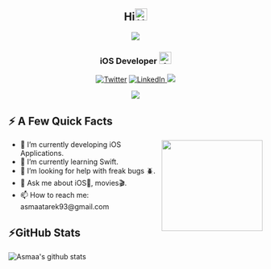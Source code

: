 <h2 align="center">Hi<img src='https://qpluspicture.oss-cn-beijing.aliyuncs.com/6LjjQA/Hi.gif' alt='Hi' width="24"/> </h2>
<p align="center">
<img align="center" src="https://user-images.githubusercontent.com/44899782/130893164-204fa05f-83fd-4b34-9275-fe1507d7dfdd.gif" />
 </p>
<h3 align="center">iOS Developer <img src='https://image.flaticon.com/icons/png/512/226/226769.png' alt='Apple' width="24"/> </h3>
<p align="center">
<a href="https://twitter.com/esma_tarek" target="_blank"><img alt="Twitter" src="https://img.shields.io/badge/twitter-%231DA1F2.svg?&style=for-the-badge&logo=twitter&logoColor=white" /></a>
 <a href="https://www.linkedin.com/in/asmaa-tarek/" target="_blank"><img alt="LinkedIn" src="https://img.shields.io/badge/linkedin-%230077B5.svg?&style=for-the-badge&logo=linkedin&logoColor=white" width = /> </a> 
<!-- <a href="https://esmatarek.com" target="_blank"> <img alt="Blog" src="https://github.com/blackcater/blackcater/raw/main/images/social-blog.svg" width = 80 height = 32 /> </a>  -->
 <a href="https://stackoverflow.com/users/12349249/asmaa-tarek"> <img src="https://img.shields.io/badge/Stack_Overflow-FE7A16?style=for-the-badge&logo=stack-overflow&logoColor=white" /> </a> 
</p>

<p align="center">
<img src="https://user-images.githubusercontent.com/44899782/130896094-7ebec65c-bf7f-40d1-a09c-eb9e3c3c6099.jpeg" />
 </p>
  
<h2>⚡️ A Few Quick Facts</h2>
<img align="right" src="https://user-images.githubusercontent.com/44899782/130889629-d5cf1b63-1cf8-4da6-9f72-be4ae9e468e2.jpeg" height = 180 width =200/>
<ul>
<li> 🔭 I’m currently developing iOS Applications.</li>
<li> 🌱 I’m currently learning Swift.</li>
<li> 🤔 I’m looking for help with freak bugs 🪲.</li>
<li> 💬 Ask me about iOS📱, movies🎬.</li>
<li> 📫 How to reach me: asmaatarek93@gmail.com</li>
</ul>



<h2>⚡GitHub Stats</h2>
  <img align="center" src="https://github-readme-stats.anuraghazra1.vercel.app/api?username=asmaa933&show_icons=true&include_all_commits=true&theme=material-palenight" alt="Asmaa's github stats" />



